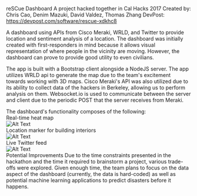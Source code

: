reSCue Dashboard
A project hacked together in Cal Hacks 2017
Created by: Chris Cao, Denim Mazuki, David Valdez, Thomas Zhang
DevPost: https://devpost.com/software/rescue-xdkhc8

A dashboard using APIs from Cisco Meraki, WRLD, and Twitter to provide location and sentiment analysis of a location.
The dashboard was initially created with first-responders in mind because it allows visual representation of where people in the vicinity are moving. However, the dashboard can prove to provide good utility to even civilians.

The app is built with a Bootstrap client alongside a NodeJS server. The app utilizes WRLD api to generate the map due to the team's excitement towards working with 3D maps. Cisco Meraki's API was also utilized due to its ability to collect data of the hackers in Berkeley, allowing us to perform analysis on them. Websocket.io is used to communicate between the server and client due to the periodic POST that the server receives from Meraki.

The dashboard's functionality composes of the following:<br />
Real-time heat map
<br/>
![Alt Text](https://media.giphy.com/media/xT9IgHmpc1WlRqIQ1i/giphy.gif)
<br />
Location marker for building interiors
<br />
![Alt Text](https://media.giphy.com/media/l1J9BuncDaKJhva3C/giphy.gif)
<br />
Live Twitter feed
<br />
![Alt Text](https://media.giphy.com/media/xT9IgiiNjM8MiiSKgU/giphy.gif)
<br />
Potential Improvements
Due to the time constraints presented in the hackathon and the time it required to brainstorm a project, various trade-offs were explored. Given enough time, the team plans to focus on the data aspect of the dashboard (currently, the data is hard-coded) as well as potential machine learning applications to predict disasters before it happens.
